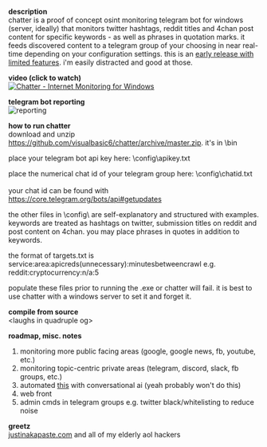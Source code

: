 **description**<br/>
chatter is a proof of concept osint monitoring telegram bot for windows (server, ideally) that monitors twitter hashtags, reddit titles and 4chan post content for specific keywords - as well as phrases in quotation marks. it feeds discovered content to a telegram group of your choosing in near real-time depending on your configuration settings. this is an [early release with limited features](https://github.com/visualbasic6/subdomain-bruteforce). i'm easily distracted and good at those.

**video (click to watch)**<br/>
[![Chatter - Internet Monitoring for Windows](https://github.com/visualbasic6/chatter/raw/master/ss.gif)](https://www.youtube.com/watch?v=zhQ8ztWAmlk "Chatter - Internet Monitoring for Windows")

**telegram bot reporting**<br/>
![reporting](https://i.imgur.com/sqF943U.png)

**how to run chatter**<br/>
download and unzip https://github.com/visualbasic6/chatter/archive/master.zip. it's in \bin

place your telegram bot api key here: \config\apikey.txt

place the numerical chat id of your telegram group here: \config\chatid.txt<br/><br/>
your chat id can be found with https://core.telegram.org/bots/api#getupdates

the other files in \config\ are self-explanatory and structured with examples. keywords are treated as hashtags on twitter, submission titles on reddit and post content on 4chan. you may place phrases in quotes in addition to keywords.

the format of targets.txt is
service:area:apicreds(unnecessary):minutesbetweencrawl
e.g. reddit:cryptocurrency:n/a:5

populate these files prior to running the .exe or chatter will fail. it is best to use chatter with a windows server to set it and forget it.

**compile from source**<br/>
\<laughs in quadruple og\>

**roadmap, misc. notes**<br/>
1. monitoring more public facing areas (google, google news, fb, youtube, etc.)
2. monitoring topic-centric private areas (telegram, discord, slack, fb groups, etc.)
3. automated [this](https://pastebin.com/raw/irj4Fyd5) with conversational ai (yeah probably won't do this)
4. web front
5. admin cmds in telegram groups e.g. twitter black/whitelisting to reduce noise

**greetz**<br/>
[justinakapaste.com](https://justinakapaste.com) and all of my elderly aol hackers
